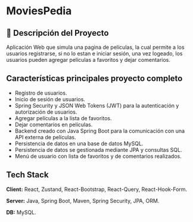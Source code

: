 # MoviesPedia

## 🚀 Descripción del Proyecto
Aplicación Web que simula una pagina de películas, la cual permite a los usuarios registrarse, si no lo estan e iniciar sesión, una vez logeado, los usuarios pueden agregar películas a favoritos y dejar comentarios. 

## Características principales proyecto completo

 - Registro de usuarios.
 - Inicio de sesión de usuarios.
 - Spring Security y JSON Web Tokens (JWT) para la autenticación y autorización de usuarios.
 - Agregar películas a la lista de favoritos.
 - Dejar comentarios en películas.
 - Backend creado con Java Spring Boot para la comunicación con una API externa de películas.
 - Persistencia de datos en una base de datos MySQL.
 - Persistencia de datos se gestionada mediante JPA y consultas SQL.
 - Menú de usuario con lista de favoritos y de comentarios realizados.

 ## Tech Stack

**Client:** React, Zustand, React-Bootstrap, React-Query, React-Hook-Form.

**Server:** Java, Spring Boot, Maven, Spring Security, JPA, ORM.

**DB:** MySQL.
